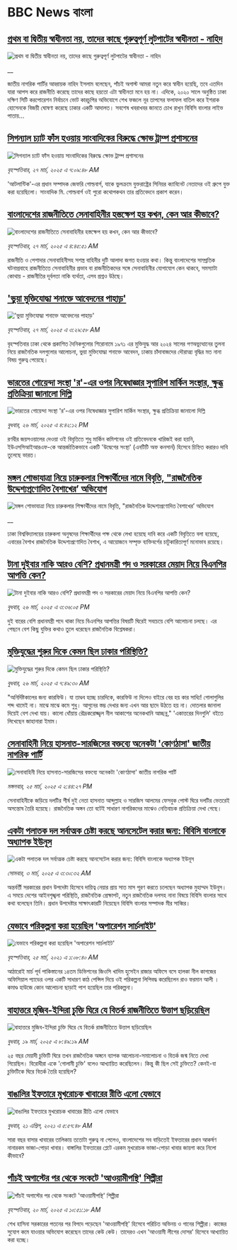 # BBC News বাংলা## [প্রথম বা দ্বিতীয় স্বাধীনতা নয়, তাদের কাছে গুরুত্বপূর্ণ লুটপাটের স্বাধীনতা - নাহিদ](https://www.bbc.co.uk/bengali/live/c1mnd7g70lvt?at_campaign=githubrss)![প্রথম বা দ্বিতীয় স্বাধীনতা নয়, তাদের কাছে গুরুত্বপূর্ণ লুটপাটের স্বাধীনতা - নাহিদ](https://ichef.bbci.co.uk/ace/standard/240/cpsprodpb/69ab/live/8f1b0b40-0b0d-11f0-88b7-5556e7b55c5e.jpg)__জাতীয় নাগরিক পার্টির আহ্বায়ক নাহিদ ইসলাম বলেছেন, পাঁচই অগাস্ট আমরা নতুন করে স্বাধীন হয়েছি, তবে এতদিন যারা আপস করে রাজনীতি করেছে তাদের কাছে হয়তো এটা স্বাধীনতা মনে হয় না। এদিকে, ২০২০ সালে অনুষ্ঠিত ঢাকা দক্ষিণ সিটি করপোরেশন নির্বাচনে ভোট কারচুপির অভিযোগে শেখ ফজলে নূর তাপসের ফলাফল বাতিল করে ইশরাক হোসেনকে বিজয়ী ঘোষণা করেছে ঢাকার একটি আদালত। সবশেষ খবরাখবর জানতে চোখ রাখুন বিবিসি বাংলার লাইভ পাতায়...## [সিগন্যাল চ্যাট ফাঁস হওয়ায় সাংবাদিকের বিরুদ্ধে ক্ষোভ ট্রাম্প প্রশাসনের ](https://www.bbc.com/bengali/articles/cgm13zxeerko?at_campaign=githubrss)![সিগন্যাল চ্যাট ফাঁস হওয়ায় সাংবাদিকের বিরুদ্ধে ক্ষোভ ট্রাম্প প্রশাসনের ](https://ichef.bbci.co.uk/ace/standard/240/cpsprodpb/d927/live/62d54030-0ab0-11f0-88b7-5556e7b55c5e.jpg)_বৃহস্পতিবার, ২৭ মার্চ, ২০২৫ এ ৭:০৯:৪৮ AM_'আটলান্টিক'-এর প্রধান সম্পাদক জেফরি গোল্ডবার্গ, যাকে ভুলক্রমে যুক্তরাষ্ট্রের সিনিয়র ক্যাবিনেট নেতাদের ওই গ্রুপে যুক্ত করা হয়েছিলো। সাংবাদিক মি. গোল্ডবার্গ ওই পুরো কথোপকথন তার প্রতিবেদনে  প্রকাশ করেন।## [বাংলাদেশের রাজনীতিতে সেনাবাহিনীর হস্তক্ষেপ হয় কখন, কেন আর কীভাবে?](https://www.bbc.com/bengali/articles/cx208wg3n1jo?at_campaign=githubrss)![বাংলাদেশের রাজনীতিতে সেনাবাহিনীর হস্তক্ষেপ হয় কখন, কেন আর কীভাবে?](https://ichef.bbci.co.uk/ace/standard/240/cpsprodpb/895e/live/026a0af0-0a79-11f0-88b7-5556e7b55c5e.jpg)_বৃহস্পতিবার, ২৭ মার্চ, ২০২৫ এ ৪:৪৫:৫১ AM_রাজনীতি ও পেশাদার সেনাবাহিনীসহ সশস্ত্র বাহিনীর দুটি আলাদা জগত হওয়ার কথা। কিন্তু বাংলাদেশের সাম্প্রতিক ঘটনাপ্রবাহে রাজনীতিতে সেনাবাহিনীর প্রভাব বা রাজনীতিকদের সঙ্গে সেনাবাহিনীর যোগাযোগ কেন থাকবে, সমস্যাটা কোথায় - রাজনীতির দূর্বলতা নাকি ব্যর্থতা, এসব প্রশ্নও উঠছে।## ['ভুয়া মুক্তিযোদ্ধা শনাক্তে আবেদনের পাহাড়'](https://www.bbc.com/bengali/articles/c62kpnepzgzo?at_campaign=githubrss)!['ভুয়া মুক্তিযোদ্ধা শনাক্তে আবেদনের পাহাড়'](https://ichef.bbci.co.uk/ace/standard/240/cpsprodpb/80f8/live/db86e8b0-0ab7-11f0-9862-a9a842fe5e0b.jpg)_বৃহস্পতিবার, ২৭ মার্চ, ২০২৫ এ ৩:২৯:৫৮ AM_বৃহস্পতিবার ঢাকা থেকে প্রকাশিত দৈনিকগুলোর শিরোনামে ১৯৭১ এর মুক্তিযুদ্ধ আর ২০২৪ সালের গণঅভ্যুত্থানের তুলনা নিয়ে রাজনৈতিক দলগুলোর আলোচনা, ভুয়া মুক্তিযোদ্ধা শনাক্তে আবেদন, ঢাকায় চাঁদাবাজদের দৌরাত্ম্য বৃদ্ধির মত নানা বিষয় গুরুত্ব পেয়েছে।## [ভারতের গোয়েন্দা সংস্থা 'র'-এর ওপর নিষেধাজ্ঞার সুপারিশ মার্কিন সংস্থার, ক্ষুব্ধ প্রতিক্রিয়া জানালো দিল্লি](https://www.bbc.com/bengali/articles/clyrmr2l51zo?at_campaign=githubrss)![ভারতের গোয়েন্দা সংস্থা 'র'-এর ওপর নিষেধাজ্ঞার সুপারিশ মার্কিন সংস্থার, ক্ষুব্ধ প্রতিক্রিয়া জানালো দিল্লি](https://ichef.bbci.co.uk/ace/standard/240/cpsprodpb/6a11/live/93702f70-0a5b-11f0-88b7-5556e7b55c5e.jpg)_বুধবার, ২৬ মার্চ, ২০২৫ এ ৪:৪২:১২ PM_রণধীর জয়সওয়ালের দেওয়া ওই বিবৃতিতে শুধু মার্কিন কমিশনের ওই প্রতিবেদনকে খারিজই করা হয়নি, ইউএসসিআইআরএফ-কে আন্তর্জাতিকভাবে একটি 'উদ্বেগের সংস্থা' (এনটিটি অফ কনসার্ন) হিসেবে চিহ্নিত করারও দাবি তুলেছে ভারত।## [মঙ্গল শোভাযাত্রা নিয়ে চারুকলার শিক্ষার্থীদের নামে বিবৃতি, "রাজনৈতিক উদ্দেশ্যপ্রণোদিত বৈশাখের’ অভিযোগ](https://www.bbc.co.uk/bengali/live/c5y0ny57x52t?at_campaign=githubrss)![মঙ্গল শোভাযাত্রা নিয়ে চারুকলার শিক্ষার্থীদের নামে বিবৃতি, "রাজনৈতিক উদ্দেশ্যপ্রণোদিত বৈশাখের’ অভিযোগ](https://ichef.bbci.co.uk/ace/standard/240/cpsprodpb/2aa4/live/655f8cd0-0a69-11f0-97d3-37df2b293ed1.jpg)__ঢাকা বিশ্ববিদ্যালয়ের চারুকলা অনুষদের শিক্ষার্থীদের পক্ষ থেকে লেখা হয়েছে দাবি করে একটি বিবৃতিতে বলা হয়েছে, এবারের বৈশাখ রাজনৈতিক উদ্দেশ্যপ্রণোদিত বৈশাখ, এ আয়োজনে সম্পৃক্ত ব্যক্তিবর্গের চাটুকারিতাপূর্ণ মনোভাব রয়েছে।## [টানা দুইবার নাকি আরও বেশি? প্রধানমন্ত্রী পদ ও সরকারের মেয়াদ নিয়ে বিএনপির আপত্তি কেন?](https://www.bbc.com/bengali/articles/c3rngl2e7wpo?at_campaign=githubrss)![টানা দুইবার নাকি আরও বেশি? প্রধানমন্ত্রী পদ ও সরকারের মেয়াদ নিয়ে বিএনপির আপত্তি কেন?](https://ichef.bbci.co.uk/ace/standard/240/cpsprodpb/d30a/live/0d785a50-0a2e-11f0-94d4-6f954f5dcfa3.jpg)_বুধবার, ২৬ মার্চ, ২০২৫ এ ৩:৩৬:০৫ PM_দুই বারের বেশি প্রধানমন্ত্রী পদে থাকা নিয়ে বিএনপির আপত্তির বিষয়টি ঘিরেই সবচেয়ে বেশি আলোচনা চলছে। এর পেছনে বেশ কিছু যুক্তির কথাও তুলে ধরেছেন রাজনৈতিক বিশ্লেষকরা।## [মুক্তিযুদ্ধের শুরুর দিকে কেমন ছিল ঢাকার পরিস্থিতি?](https://www.bbc.com/bengali/articles/cpq2g0gryg5o?at_campaign=githubrss)![মুক্তিযুদ্ধের শুরুর দিকে কেমন ছিল ঢাকার পরিস্থিতি?](https://ichef.bbci.co.uk/ace/standard/240/cpsprodpb/4dc3/live/c635d3a0-0a16-11f0-94d4-6f954f5dcfa3.jpg)_বুধবার, ২৬ মার্চ, ২০২৫ এ ৭:৪৯:৩০ AM_"অনির্দিষ্টকালের জন্য কারফিউ। যা তাণ্ডব হচ্ছে চারদিকে, কারফিউ না দিলেও বাইরে বের হয় কার সাধ্যি! গোলাগুলির শব্দ থামেই না। মাঝে মাঝে কমে শুধু। আগুনের স্তম্ভ দেখার জন্য এখন আর ছাদে উঠতে হয় না। দোতলার জানালা দিয়েই বেশ দেখা যায়। কালো ধোঁয়ায় রৌদ্রকরোজ্জ্বল নীল আকাশের অনেকখানি আচ্ছন্ন," 'একাত্তরের দিনগুলি' বইতে লিখেছেন জাহানারা ইমাম।## [সেনাবাহিনী নিয়ে হাসনাত-সারজিসের বক্তব্যে অনেকটা 'কোণঠাসা'  জাতীয় নাগরিক পার্টি](https://www.bbc.com/bengali/articles/cn89w1zlv06o?at_campaign=githubrss)![সেনাবাহিনী নিয়ে হাসনাত-সারজিসের বক্তব্যে অনেকটা 'কোণঠাসা'  জাতীয় নাগরিক পার্টি](https://ichef.bbci.co.uk/ace/standard/240/cpsprodpb/52ae/live/df038240-0978-11f0-97d3-37df2b293ed1.jpg)_মঙ্গলবার, ২৫ মার্চ, ২০২৫ এ ২:৪৪:২৭ PM_সেনাবাহিনীকে জড়িয়ে দলটির শীর্ষ দুই নেতা হাসনাত আব্দুল্লাহ ও সারজিস আলমের ফেসবুক পোস্ট ঘিরে দলটির ভেতরেই অসন্তোষ তৈরি হয়েছে। রাজনৈতিক অঙ্গন তো বটেই সাধারণ নাগরিকদের মাঝেও নেতিবাচক প্রতিক্রিয়া দেখা গেছে।## [একটা পলাতক দল সর্বাত্মক চেষ্টা করছে আনসেটেল করার জন্য:  বিবিসি বাংলাকে অধ্যাপক ইউনূস ](https://www.bbc.com/bengali/articles/cn4yy9gr8dlo?at_campaign=githubrss)![একটা পলাতক দল সর্বাত্মক চেষ্টা করছে আনসেটেল করার জন্য:  বিবিসি বাংলাকে অধ্যাপক ইউনূস ](https://ichef.bbci.co.uk/ace/standard/240/cpsprodpb/62c1/live/00c95a20-f5bb-11ef-896e-d7e7fb1719a4.jpg)_সোমবার, ৩ মার্চ, ২০২৫ এ ৩:৩০:৩২ AM_অন্তর্বর্তী সরকারের প্রধান উপদেষ্টা হিসেবে দায়িত্ব নেয়ার প্রায় সাত মাস পূরণ করতে চলেছেন অধ্যাপক মুহাম্মদ ইউনূস। এ সময়ে দেশের আইনশৃঙ্খলা পরিস্থিতি, রাজনৈতিক প্রেক্ষাপট, নতুন রাজনৈতিক দলসহ নানা বিষয়ে বিবিসি বাংলার সাথে কথা বলেছেন তিনি। প্রধান উপদেষ্টার সাক্ষাৎকারটি নিয়েছেন বিবিসি বাংলার সম্পাদক মীর সাব্বির।## [যেভাবে পরিকল্পনা করা হয়েছিল 'অপারেশন সার্চলাইট'](https://www.bbc.com/bengali/news-56501365?at_campaign=githubrss)![যেভাবে পরিকল্পনা করা হয়েছিল 'অপারেশন সার্চলাইট'](https://ichef.bbci.co.uk/ace/standard/240/cpsprodpb/12D66/production/_117685177_be6d6312-5c46-4573-9b44-6a82d4af1781.jpg)_বৃহস্পতিবার, ২৫ মার্চ, ২০২১ এ ১:০৮:৪০ AM_আঠারোই মার্চ পূর্ব পাকিস্তানের ১৪তম ডিভিশনের জিওসি খাদিম হুসেইন রাজার অফিসে বসে হালকা নীল কাগজের অফিসিয়াল প্যাডের ওপর একটি সাধারণ কাঠ পেন্সিল দিয়ে ওই পরিকল্পনা লিপিবদ্ধ করেছিলেন রাও ফরমান আলী । কমাণ্ড হাউজে কোন আলোচনা ছাড়াই পাশ হয়েছিল তার পরিকল্পনা।## [বাহাত্তরে মুজিব-ইন্দিরা চুক্তি ঘিরে যে বিতর্ক রাজনীতিতে উত্তাপ ছড়িয়েছিল](https://www.bbc.com/bengali/articles/c3e420ew22go?at_campaign=githubrss)![বাহাত্তরে মুজিব-ইন্দিরা চুক্তি ঘিরে যে বিতর্ক রাজনীতিতে উত্তাপ ছড়িয়েছিল](https://ichef.bbci.co.uk/ace/standard/240/cpsprodpb/4125/live/e9aa6f00-0424-11f0-97d3-37df2b293ed1.jpg)_বুধবার, ১৯ মার্চ, ২০২৫ এ ৮:৪৯:১৯ AM_২৫ বছর মেয়াদী চুক্তিটি ঘিরে তখন রাজনৈতিক অঙ্গনে ব্যাপক আলোচনা-সমালোচনা ও বিতর্ক জন্ম নিতে দেখা গিয়েছিল। বিরোধীরা একে 'গোলামী চুক্তি' বলেও আখ্যায়িত করেছিলেন। কিন্তু কী ছিল সেই চুক্তিতে? কেনই-বা চুক্তিটিকে ঘিরে বিতর্ক তৈরি হয়েছিল?## [বাঙালির ইফতারে মুখরোচক খাবারের রীতি এলো যেভাবে](https://www.bbc.com/bengali/news-56822659?at_campaign=githubrss)![বাঙালির ইফতারে মুখরোচক খাবারের রীতি এলো যেভাবে](https://ichef.bbci.co.uk/ace/standard/240/cpsprodpb/AA0D/production/_118133534_69c69df9-e435-4cf0-b789-56a71b93ded3.jpg)_বুধবার, ২১ এপ্রিল, ২০২১ এ ৫:৫৭:৪৮ AM_সারা বছর বাসার খাবারের তালিকায় ততোটা গুরুত্ব না পেলেও, বাংলাদেশের সব বাড়িতেই ইফতারের প্রধান আকর্ষণ নানারকম ভাজা-পোড়া খাবার। বাঙ্গালির ইফতারের প্লেটে এরকম মুখরোচক ভাজা-পোড়া খাবার জায়গা করে নিলো কীভাবে?## [পাঁচই অগাস্টের পর থেকে সংকটে 'আওয়ামীপন্থি' শিল্পীরা](https://www.bbc.com/bengali/articles/cvg51zp4p0do?at_campaign=githubrss)![পাঁচই অগাস্টের পর থেকে সংকটে 'আওয়ামীপন্থি' শিল্পীরা](https://ichef.bbci.co.uk/ace/standard/240/cpsprodpb/a65c/live/a91d5de0-040f-11f0-9a14-55d29bbe2f11.jpg)_বৃহস্পতিবার, ২০ মার্চ, ২০২৫ এ ১০:৫১:১৮ AM_শেখ হাসিনা সরকারের পতনের পর বিপদে পড়েছেন 'আওয়ামীপন্থি' হিসেবে পরিচিত অভিনয় ও গানের শিল্পীরা। কাজের সুযোগ কমে যাওয়ার অভিযোগ করেছেন তাদের কেউ কেউ। তাদেরও এখন 'আওয়ামী লীগের দোসর' হিসেবে আখ্যায়িত করা হচ্ছে।